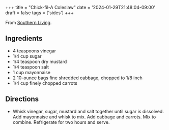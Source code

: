 +++
title = "Chick-fil-A Coleslaw"
date = '2024-01-29T21:48:04-09:00'
draft = false
tags = ['sides']
+++

From [Southern Living](https://www.southernliving.com/culture/chick-fil-a-cole-slaw-recipe).

## Ingredients
* 4 teaspoons vinegar
* 1/4 cup sugar
* 1/4 teaspoon dry mustard
* 1/4 teaspoon salt
* 1 cup mayonnaise
* 2 10-ounce bags fine shredded cabbage, chopped to 1/8 inch
* 1/4 cup finely chopped carrots

## Directions
* Whisk vinegar, sugar, mustard and salt together until sugar is dissolved. Add mayonnaise and whisk to mix. Add cabbage and carrots. Mix to combine. Refrigerate for two hours and serve.
